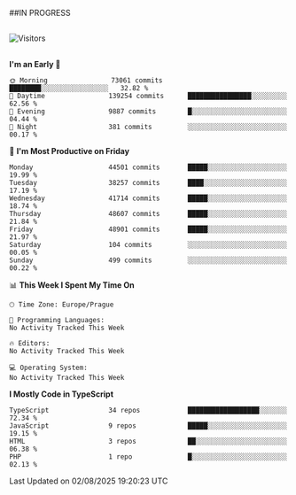##IN PROGRESS
##
![Visitors](https://komarev.com/ghpvc/?username=petrbui&style=for-the-badge&label=Visitors+👀)



##
<!--
[![My GitHub stats](https://github-readme-stats.vercel.app/api?username=petrbui&theme=github_dark)](https://github.com/anuraghazra/github-readme-stats)

[![My wakatime stats](https://github-readme-stats.vercel.app/api/wakatime?username=petrbui&theme=github_dark)](https://github.com/anuraghazra/github-readme-stats)
-->
<!--START_SECTION:waka-->
**I'm an Early 🐤** 

```text
🌞 Morning                73061 commits       ████████░░░░░░░░░░░░░░░░░   32.82 % 
🌆 Daytime                139254 commits      ████████████████░░░░░░░░░   62.56 % 
🌃 Evening                9887 commits        █░░░░░░░░░░░░░░░░░░░░░░░░   04.44 % 
🌙 Night                  381 commits         ░░░░░░░░░░░░░░░░░░░░░░░░░   00.17 % 
```
📅 **I'm Most Productive on Friday** 

```text
Monday                   44501 commits       █████░░░░░░░░░░░░░░░░░░░░   19.99 % 
Tuesday                  38257 commits       ████░░░░░░░░░░░░░░░░░░░░░   17.19 % 
Wednesday                41714 commits       █████░░░░░░░░░░░░░░░░░░░░   18.74 % 
Thursday                 48607 commits       █████░░░░░░░░░░░░░░░░░░░░   21.84 % 
Friday                   48901 commits       █████░░░░░░░░░░░░░░░░░░░░   21.97 % 
Saturday                 104 commits         ░░░░░░░░░░░░░░░░░░░░░░░░░   00.05 % 
Sunday                   499 commits         ░░░░░░░░░░░░░░░░░░░░░░░░░   00.22 % 
```


📊 **This Week I Spent My Time On** 

```text
🕑︎ Time Zone: Europe/Prague

💬 Programming Languages: 
No Activity Tracked This Week

🔥 Editors: 
No Activity Tracked This Week

💻 Operating System: 
No Activity Tracked This Week
```

**I Mostly Code in TypeScript** 

```text
TypeScript               34 repos            ██████████████████░░░░░░░   72.34 % 
JavaScript               9 repos             █████░░░░░░░░░░░░░░░░░░░░   19.15 % 
HTML                     3 repos             ██░░░░░░░░░░░░░░░░░░░░░░░   06.38 % 
PHP                      1 repo              █░░░░░░░░░░░░░░░░░░░░░░░░   02.13 % 
```




 Last Updated on 02/08/2025 19:20:23 UTC
<!--END_SECTION:waka-->
